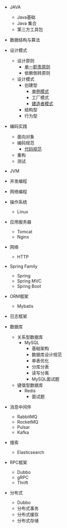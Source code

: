 
- JAVA

  - Java基础
  - Java 集合
  - 第三方工具包



- 数据结构与算法
- 设计模式

  - 设计原则
    - [单一职责原则](./docs/designPattern/designPrinciple/单一职责原则.md)	
    - 依赖倒转原则
  - 设计模式
    - 创建型
      - [单例模式](./docs/designPattern/designPattern/单例模式.md)
      - 工厂模式
      - [建造者模式](./docs/designPattern/designPattern/建造者模式.md)	
    - 结构型
    - 行为型


- 编码实践

  - 面向对象
  - 编码规范
    - [代码规范](./docs/codingPractice/specification/代码规范.md)
  - 重构
  - 测试
- JVM
- 并发编程
- 网络编程


- 操作系统

  * Linux
- 应用服务器

  * Tomcat
  * Nginx
- 网络

  - HTTP


- Spring Family

  - Spring
  - Spring MVC
  - Spring Boot

- ORM框架
  - Mybatis


- 日志框架
- 数据库
  * 关系型数据库
    * MySQL
      * 基础架构
      * 数据库设计规范
      * 单表优化
      * 分库分表
      * 读写分离
      * MySQL面试题
  * 键值型数据库
    * Redis
      * 面试题
- 消息中间件

  * RabbitMQ
  * RocketMQ
  * Pulsar
  * Kafka
- 搜索

  * Elasticsearch
- RPC框架

  - Dubbo 
  - gRPC 
  - Thrift
- 分布式

  * Dubbo
  * 分布式事务
  * 分布式缓存
  * 分布式存储